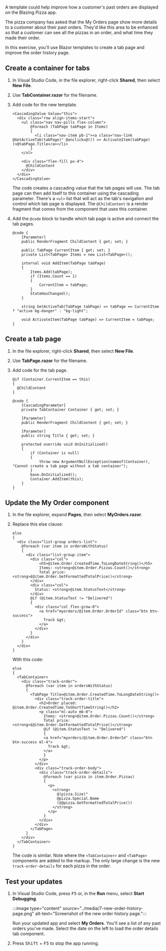 A template could help improve how a customer's past orders are displayed on the Blazing Pizza app.

The pizza company has asked that the My Orders page show more details to a customer about their past orders. They'd like this area to be enhanced so that a customer can see all the pizzas in an order, and what time they made their order.

In this exercise, you'll use Blazor templates to create a tab page and improve the order history page.

## Create a container for tabs

1. In Visual Studio Code, in the file explorer, right-click **Shared**, then select **New File**.
1. Use **TabContainer.razor** for the filename.
1. Add code for the new template.

    ```razor
    <CascadingValue Value="this">
      <div class="row align-items-start">
        <ul class="nav nav-pills flex-column">
            @foreach (TabPage tabPage in Items)
            {
              <li class="nav-item pb-1"><a class="nav-link @GetActiveTab(tabPage)" @onclick=@(() => ActivateItem(tabPage) )>@tabPage.Title</a></li>
            }
        </ul>
            
        <div class="flex-fill px-4">
          @ChildContent
        </div>
      </div>
    </CascadingValue>
    ```

    The code creates a cascading value that the tab pages will use. The tab page can then add itself to this container using the cascading parameter. There's a `<ul>` list that will act as the tab's navigation and control which tab page is displayed. The `@ChildContent` is a render fragment that comes from the component that uses this container.

1. Add the `@code` block to handle which tab page is active and connect the tab pages.

    ```razor
    @code {
        [Parameter]
        public RenderFragment ChildContent { get; set; }
        
        public TabPage CurrentItem { get; set; }
        private List<TabPage> Items = new List<TabPage>();
    
        internal void AddItem(TabPage tabPage)
        {
            Items.Add(tabPage);
            if (Items.Count == 1)
            {
                CurrentItem = tabPage;
            }
            StateHasChanged();
        }
    
        string GetActiveTab(TabPage tabPage) => tabPage == CurrentItem ? "active bg-danger" : "bg-light";
    
        void ActivateItem(TabPage tabPage) => CurrentItem = tabPage;
    }
    ```

## Create a tab page

1. In the file explorer, right-click **Shared**, then select **New File**.
1. Use **TabPage.razor** for the filename.
1. Add code for the tab page.

    ```razor
    @if (Container.CurrentItem == this)
    {
      @ChildContent
    }
    
    @code {
        [CascadingParameter]
        private TabContainer Container { get; set; }
    
        [Parameter]
        public RenderFragment ChildContent { get; set; }
    
        [Parameter]
        public string Title { get; set; }
      
        protected override void OnInitialized()
        {
            if (Container is null)
            {
                throw new ArgumentNullException(nameof(Container), "Cannot create a tab page without a tab container");
            }
            base.OnInitialized();
            Container.AddItem(this);
        }
    }
    ```

## Update the My Order component

1. In the file explorer, expand **Pages**, then select **MyOrders.razor**.
1. Replace this else clause:

    ```razor
    else
    {
      <div class="list-group orders-list">
        @foreach (var item in ordersWithStatus)
        {
          <div class="list-group-item">
            <div class="col">
                <h5>@item.Order.CreatedTime.ToLongDateString()</h5>
                Items: <strong>@item.Order.Pizzas.Count()</strong>
                Total price: <strong>£@item.Order.GetFormattedTotalPrice()</strong>
            </div>
            <div class="col">
              Status: <strong>@item.StatusText</strong>
            </div>
            @if (@item.StatusText != "Delivered")
            {
              <div class="col flex-grow-0">
                <a href="myorders/@item.Order.OrderId" class="btn btn-success">
                  Track &gt;
                </a>
              </div>
            }
          </div>
        }
      </div>
    }
    ```

    With this code:

    ```razor
    else
    {
      <TabContainer>
        <div class="track-order">
          @foreach (var item in ordersWithStatus)
          {
            <TabPage Title=@item.Order.CreatedTime.ToLongDateString()>
              <div class="track-order-title">
                <h2>Order placed: @item.Order.CreatedTime.ToShortTimeString()</h2>
                <p class="ml-auto mb-0">
                  Items: <strong>@item.Order.Pizzas.Count()</strong> 
                  Total price: <strong>£@item.Order.GetFormattedTotalPrice()</strong>
                  @if (@item.StatusText != "Delivered")
                  {
                  <a href="myorders/@item.Order.OrderId" class="btn btn-success ml-4">
                    Track &gt;
                  </a>
                  }
                </p>
              </div>
              <div class="track-order-body">
                <div class="track-order-details">
                  @foreach (var pizza in item.Order.Pizzas) 
                  {
                    <p>
                      <strong>
                        @(pizza.Size)"
                        @pizza.Special.Name
                        (£@pizza.GetFormattedTotalPrice())
                      </strong>
                    </p>
                  }
                </div>
              </div>
            </TabPage>
          }
        </div>
      </TabContainer>
    }
    ```

    The code is similar. Note where the `<TabContainer>` and `<TabPage>` components are added to the markup. The only large change is the new `track-order-details` for each pizza in the order.

## Test your updates

1. In Visual Studio Code, press <kbd>F5</kbd> or, in the **Run** menu, select **Start Debugging**.

    :::image type="content" source="../media/7-new-order-history-page.png" alt-text="Screenshot of the new order history page.":::

    Run your updated app and select **My Orders**. You'll see a list of any past orders you've made. Select the date on the left to load the order details tab component.

1. Press <kbd>Shift</kbd> + <kbd>F5</kbd> to stop the app running.

